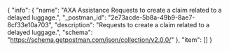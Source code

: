{
  "info": {
    "name": "AXA Assistance Requests to create a claim related to a delayed luggage.",
    "_postman_id": "2e73acde-5b8a-49b9-8ae7-8cf33e10a703",
    "description": "Requests to create a claim related to a delayed luggage.",
    "schema": "https://schema.getpostman.com/json/collection/v2.0.0/"
  },
  "item": []
}